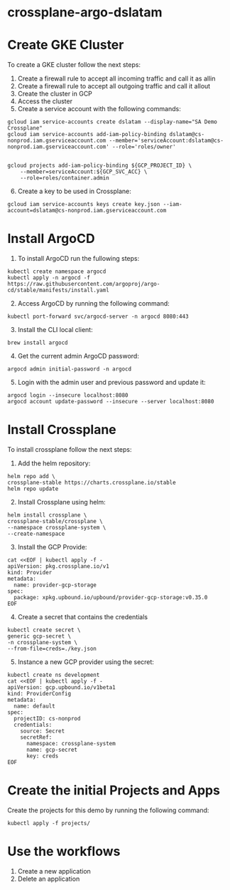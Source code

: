 # crossplane-argo-dslatam
# Create GKE Cluster
To create a GKE cluster follow the next steps:
1. Create a firewall rule to accept all incoming traffic and call it as allin
2. Create a firewall rule to accept all outgoing traffic and call it allout
3. Create the cluster in GCP
4. Access the cluster
5. Create a service account with the following commands:
```
gcloud iam service-accounts create dslatam --display-name="SA Demo Crossplane"
gcloud iam service-accounts add-iam-policy-binding dslatam@cs-nonprod.iam.gserviceaccount.com --member='serviceAccount:dslatam@cs-nonprod.iam.gserviceaccount.com' --role='roles/owner'


gcloud projects add-iam-policy-binding ${GCP_PROJECT_ID} \
    --member=serviceAccount:${GCP_SVC_ACC} \
    --role=roles/container.admin

```
6. Create a key to be used in Crossplane:
```
gcloud iam service-accounts keys create key.json --iam-account=dslatam@cs-nonprod.iam.gserviceaccount.com
```

# Install ArgoCD
1. To install ArgoCD run the fullowing steps:
```
kubectl create namespace argocd
kubectl apply -n argocd -f https://raw.githubusercontent.com/argoproj/argo-cd/stable/manifests/install.yaml
```
2. Access ArgoCD by running the following command:
```
kubectl port-forward svc/argocd-server -n argocd 8080:443
```
3. Install the CLI local client:
```
brew install argocd
```
4. Get the current admin ArgoCD password:
```
argocd admin initial-password -n argocd
```
5. Login with the admin user and previous password and update it:
```
argocd login --insecure localhost:8080
argocd account update-password --insecure --server localhost:8080
```

# Install Crossplane
To install crossplane follow the next steps:
1. Add the helm repository:
```
helm repo add \
crossplane-stable https://charts.crossplane.io/stable
helm repo update
```
2. Install Crossplane using helm:
```
helm install crossplane \
crossplane-stable/crossplane \
--namespace crossplane-system \
--create-namespace
```
3. Install the GCP Provide:
```
cat <<EOF | kubectl apply -f -
apiVersion: pkg.crossplane.io/v1
kind: Provider
metadata:
  name: provider-gcp-storage
spec:
  package: xpkg.upbound.io/upbound/provider-gcp-storage:v0.35.0
EOF
```
4. Create a secret that contains the credentials
```
kubectl create secret \
generic gcp-secret \
-n crossplane-system \
--from-file=creds=./key.json
```

5. Instance a new GCP provider using the secret:
```
kubectl create ns development
cat <<EOF | kubectl apply -f -
apiVersion: gcp.upbound.io/v1beta1
kind: ProviderConfig
metadata:
  name: default
spec:
  projectID: cs-nonprod
  credentials:
    source: Secret
    secretRef:
      namespace: crossplane-system
      name: gcp-secret
      key: creds
EOF
```

# Create the initial Projects and Apps
Create the projects for this demo by running the following command:
```
kubectl apply -f projects/
```


# Use the workflows
1. Create a new application
2. Delete an application